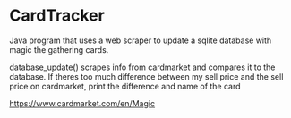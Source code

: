 # CardTracker
Java program that uses a web scraper to update a sqlite database with magic the gathering cards. 

database_update() scrapes info from cardmarket and compares it to the database. If theres too much difference between my sell price and the sell price on cardmarket, print the difference and name of the card


https://www.cardmarket.com/en/Magic


